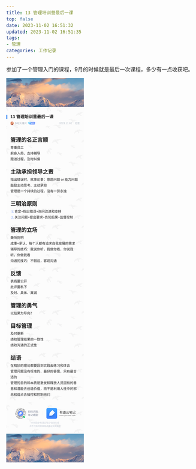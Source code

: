 ```yaml
---
title: 13 管理培训营最后一课
top: false
date: 2023-11-02 16:51:32
updated: 2023-11-02 16:51:35
tags:
- 管理
categories: 工作记录
---
```


参加了一个管理入门的课程，9月的时候就是最后一次课程，多少有一点收获吧。

<!-- more -->

![](/images/06-04-13.png)

